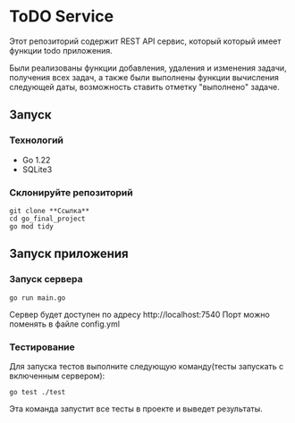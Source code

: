 # ToDO Service

Этот репозиторий содержит REST API сервис, который который имеет функции todo приложения.

Были реализованы функции добавления, удаления и изменения задачи, получения всех задач, а также были выполнены функции вычисления следующей даты, возможность ставить отметку "выполнено" задаче.

## Запуск

### Технологий

- Go 1.22
- SQLite3

### Склонируйте репозиторий

```
git clone **Ссылка**
cd go_final_project
go mod tidy
```

## Запуск приложения
### Запуск сервера

```
go run main.go
```
Сервер будет доступен по адресу http://localhost:7540
Порт можно поменять в файле config.yml

### Тестирование
Для запуска тестов выполните следующую команду(тесты запускать с включенным сервером):

```
go test ./test
```

Эта команда запустит все тесты в проекте и выведет результаты.
